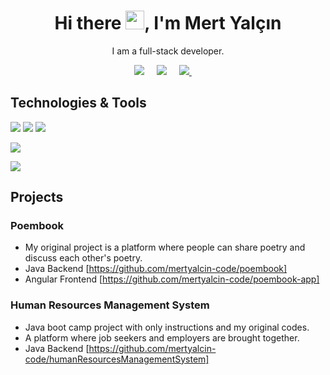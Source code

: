 <h1 align='center'> Hi there <img src="https://user-images.githubusercontent.com/53148314/120832912-d7576900-c569-11eb-8de9-71da3412c259.gif" height="30">, I'm Mert Yalçın</h1>

<p align='center'>
  I am a full-stack developer.
</p>

<p align='center'>
  <a href="https://www.linkedin.com/in/mertyalcin-metu/"><img src="https://img.shields.io/badge/linkedin-%230077B5.svg?&style=for-the-badge&logo=linkedin&logoColor=white" /></a>&nbsp;&nbsp;&nbsp;&nbsp;
 <a href="mailto:eng.mertyalcin.com"><img src="https://img.shields.io/badge/Outlook-0078D4.svg?&style=for-the-badge&logo=microsoft%20outlook&logoColor=white" /></a>&nbsp;&nbsp;&nbsp;&nbsp;
 <a href="http://mert-yalcin.com.tr/"><img src="https://img.shields.io/badge/mertyalcin.com.tr-F4D03E.svg?&style=for-the-badge&logo=Cliqz&logoColor=black" />
  </a>&nbsp;&nbsp;&nbsp;&nbsp;
</p>


## Technologies & Tools

<img src="https://img.shields.io/badge/Java-black?style=for-the-badge&logo=java&logoColor=white%22%3E"></img>
<img src="https://img.shields.io/badge/Angular-black?style=for-the-badge&logo=angular&logoColor=61DAFB"></img>
<img src="https://img.shields.io/badge/GitHub-black?style=for-the-badge&logo=github&logoColor=white"></img>
 <p>
  <img src="https://github-readme-stats.vercel.app/api/top-langs/?username=mertyalcin-code&hide=python&layout=compact&show_icons=true&theme=light">
  </p>
  <a href="https://github.com/mertyalcin-code"><img align="center" src="https://github-readme-stats.vercel.app/api?username=mertyalcin-code&show_icons=true" /></a>
  
## Projects  

### Poembook
- My original project is a platform where people can share poetry and discuss each other's poetry. 
- Java Backend [https://github.com/mertyalcin-code/poembook]
- Angular Frontend [https://github.com/mertyalcin-code/poembook-app]

### Human Resources Management System
- Java boot camp project with only instructions and my original codes.
- A platform where job seekers and employers are brought together.
- Java Backend [https://github.com/mertyalcin-code/humanResourcesManagementSystem]

